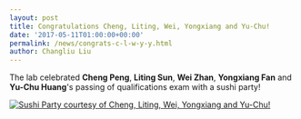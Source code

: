 ```yaml
---
layout: post
title: Congratulations Cheng, Liting, Wei, Yongxiang and Yu-Chu!
date: '2017-05-11T01:00:00+00:00'
permalink: /news/congrats-c-l-w-y-y.html
author: Changliu Liu
---
```


The lab celebrated <strong>Cheng Peng</strong>, <strong>Liting Sun</strong>, <strong>Wei Zhan</strong>, <strong>Yongxiang Fan</strong> and <strong>Yu-Chu Huang</strong>'s passing of qualifications exam with a sushi party! 

<a href="{{ site.baseurl }}/assets/images/posts/2017Sushi.jpg" data-lightbox="2017Sushi" data-title="Sushi Party courtesy of Cheng, Liting, Wei, Yongxiang and Yu-Chu!">
  <img src="{{ site.baseurl }}/assets/images/posts/2017Sushi.jpg" title="Sushi Party courtesy of Cheng, Liting, Wei, Yongxiang and Yu-Chu!">
</a>